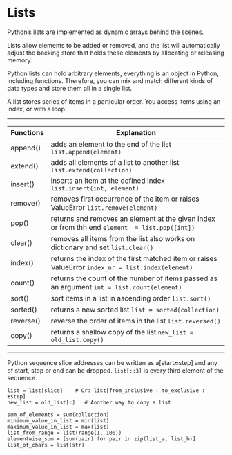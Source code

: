 # Lists
Python’s lists are implemented as dynamic arrays behind the scenes.

Lists allow elements to be added or removed, and the list will 
automatically adjust the backing store that holds these elements by allocating or 
releasing memory.

Python lists can hold arbitrary elements, everything is an object in Python, 
including functions. Therefore, you can mix and match different kinds of 
data types and store them all in a single list.

A list stores series of items in a particular order. You access items using an index, or with a loop.
___
| Functions | Explanation |
|-----------|-------------|
| append() | adds an element to the end of the list `list.append(element)`  
| extend() | adds all elements of a list to another list `list.extend(collection)`
| insert() | inserts an item at the defined index `list.insert(int, element)`
| remove() | removes first occurrence of the item or raises ValueError `list.remove(element)`
| pop() | returns and removes an element at the given index or from thh end `element  = list.pop([int])`
| clear() | removes all items from the list also works on dictionary and set `list.clear()`
| index() | returns the index of the first matched item or raises ValueError `index_nr = list.index(element)`
| count() | returns the count of the number of items passed as an argument `int = list.count(element)`
| sort() | sort items in a list in ascending order `list.sort()`
| sorted()| returns a new sorted list `list = sorted(collection)`
| reverse() | reverse the order of items in the list `list.reversed()`
| copy() | returns a shallow copy of the list `new_list = old_list.copy()`
___
Python sequence slice addresses can be written as a[start:end:step] and any of start, stop or end can be dropped. 
`list[::3]` is every third element of the sequence.
````
list = list[slice]    # Or: list[from_inclusive : to_exclusive : ±step]
new_list = old_list[:]   # Another way to copy a list
````
````
sum_of_elements = sum(collection)
minimum_value_in_list = min(list)
maximum_value_in_list = max(list)
list_from_range = list(range(1, 100))
elementwise_sum = [sum(pair) for pair in zip(list_a, list_b)]
list_of_chars = list(str)
````





